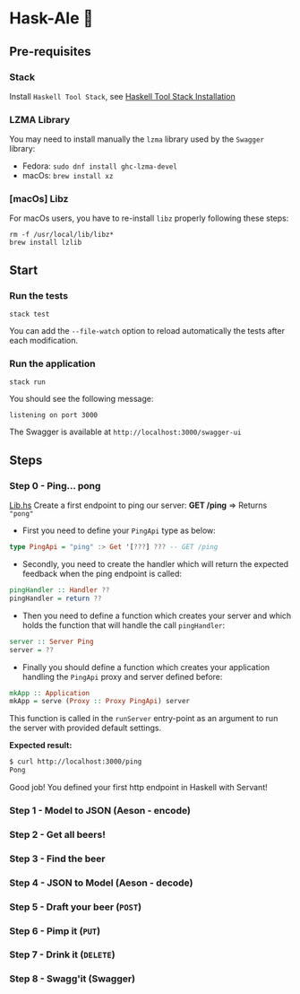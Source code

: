 # Hask-Ale :beer:

## Pre-requisites

### Stack

Install `Haskell Tool Stack`, see [Haskell Tool Stack Installation](https://docs.haskellstack.org/en/stable/README/)

### LZMA Library

You may need to install manually the `lzma` library used by the `Swagger` library:

- Fedora: `sudo dnf install ghc-lzma-devel`
- macOs: `brew install xz`

### [macOs] Libz

For macOs users, you have to re-install `libz` properly following these steps: 

```
rm -f /usr/local/lib/libz*
brew install lzlib
```

## Start 

### Run the tests

```
stack test
```

You can add the `--file-watch` option to reload automatically the tests after each modification.

### Run the application

```
stack run
```

You should see the following message:

```
listening on port 3000
```

The Swagger is available at `http://localhost:3000/swagger-ui`

## Steps 

### Step 0 - Ping... pong

[Lib.hs](src/Lib.hs)
Create a first endpoint to ping our server: **GET /ping** => Returns `"pong"`

- First you need to define your `PingApi` type as below:

```haskell
type PingApi = "ping" :> Get '[???] ??? -- GET /ping
```

- Secondly, you need to create the handler which will return the expected feedback when the ping endpoint is called: 
```haskell
pingHandler :: Handler ??
pingHandler = return ??
```

- Then you need to define a function which creates your server and which holds the function that will handle the call `pingHandler`:

```haskell
server :: Server Ping
server = ??
```

- Finally you should define a function which creates your application handling the `PingApi` proxy and server defined before:
```haskell
mkApp :: Application
mkApp = serve (Proxy :: Proxy PingApi) server
```

This function is called in the `runServer` entry-point as an argument to run the server with provided default settings.

**Expected result:** 
```sh
$ curl http://localhost:3000/ping
Pong
```

Good job! You defined your first http endpoint in Haskell with Servant! 

### Step 1 - Model to JSON (Aeson - encode)


### Step 2 - Get all beers!
### Step 3 - Find the beer
### Step 4 - JSON to Model (Aeson - decode)
### Step 5 - Draft your beer (`POST`)
### Step 6 - Pimp it (`PUT`)
### Step 7 - Drink it (`DELETE`)
### Step 8 - Swagg'it (Swagger)
